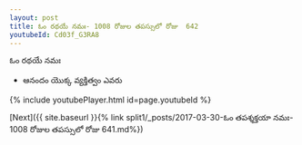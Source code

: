 ```yaml
---
layout: post
title: ఓం రథయే నమః- 1008 రోజుల తపస్సులో రోజు  642
youtubeId: Cd03f_G3RA8
---
```

 
 
 ఓం రథయే నమః  
 
 -  ఆనందం యొక్క వ్యక్తిత్వం ఎవరు 
 
  
 
  
 
 
 
 
 
 


{% include youtubePlayer.html id=page.youtubeId %}
 
[Next]({{ site.baseurl }}{% link  split1/_posts/2017-03-30-ఓం తపశ్శక్తయా నమః- 1008 రోజుల తపస్సులో రోజు  641.md%})
 
